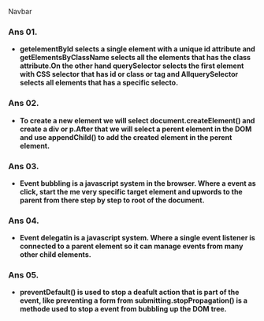  Navbar

### Ans 01.
- **getelementById selects a single element with a unique id attribute and getElementsByClassName selects all the elements that has the class attribute.On the other hand querySelector selects the first element with CSS selector that has id or class or tag and AllquerySelector selects all elements that has a specific selecto.**

### Ans 02.
- **To create a new element we will select document.createElement() and create a div or p.After that we will select a perent element in the DOM and use appendChild() to add the created element in the perent element.**

### Ans 03.
- **Event bubbling is a javascript system in the browser. Where a event as click, start the me very specific target element and upwords to the parent from there step by step to root of the document.**

### Ans 04.
- **Event delegatin is a javascript system. Where a single event listener is connected to a parent element so it can manage events from many other child elements.** 

### Ans 05.
- **preventDefault() is used to stop a deafult action that is part of the event, like preventing a form from submitting.stopPropagation() is a methode used to stop a event from bubbling up the DOM tree.**

